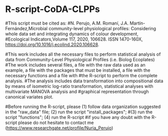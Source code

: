 # R-script-CoDA-CLPPs
#This script must be cited as:
#N. Perujo, A.M. Romaní, J.A. Martín-Fernández,Microbial community-level physiological profiles: Considering whole data set and integrating dynamics of colour development,
#Ecological Indicators,Volume 117, 2020, 106628. ISSN 1470-160X, https://doi.org/10.1016/j.ecolind.2020.106628.

#This work includes all the necessary files to perform statistical analysis of data from Community-Level Physiological Profiles (i.e. Biolog Ecoplates)
#The work includes several files, a file with the raw data used as an example, a file with the packages that must be installed, a file with the necessary functions and a file with #the R-script to perform the complete analysis.
#The analysis includes data transformation into compositional data by means of isometric log-ratio transformation, statistical analyses with multivariate MANOVA analysis and #graphical representation through canonical variates plot.

#Before running the R-script, please (1) follow data organization suggested in the "raw_data" file; (2) run the script "install_packages";
#(3) run the script "functions"; (4) run the R-script
#if you have any doubt with the R-script please do not hesitate to contact me (https://www.researchgate.net/profile/Nuria_Perujo)
